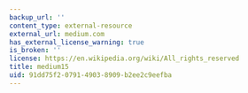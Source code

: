 ```yaml
---
backup_url: ''
content_type: external-resource
external_url: medium.com
has_external_license_warning: true
is_broken: ''
license: https://en.wikipedia.org/wiki/All_rights_reserved
title: medium15
uid: 91dd75f2-0791-4903-8909-b2ee2c9eefba
---
```

